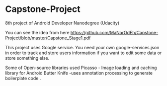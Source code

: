 # Capstone-Project

8th project of Android Developer Nanodegree (Udacity)

You can see the idea from here https://github.com/MaNarOdEh/Capstone-Project/blob/master/Capstone_Stage1.pdf

This project uses Google service. You need your own google-services.json in order to track and store users information if you want to edit
some data or store something else.

Some of Open-source libraries used
Picasso - Image loading and caching library for Android
Butter Knife -uses annotation processing to generate boilerplate code .
